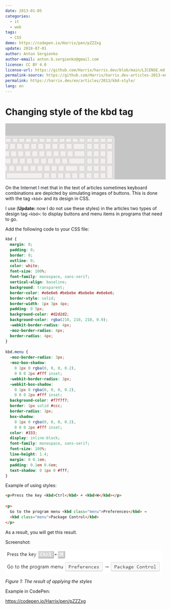```yaml
---
date: 2013-01-05
categories:
  - it
  - web
tags:
  - CSS
demo: https://codepen.io/Harrix/pen/pZZZxg
update: 2018-07-01
author: Anton Sergienko
author-email: anton.b.sergienko@gmail.com
license: CC BY 4.0
license-url: https://github.com/Harrix/harrix.dev/blob/main/LICENSE.md
permalink-source: https://github.com/Harrix/harrix.dev-articles-2013-en/blob/main/kbd-style/kbd-style.md
permalink: https://harrix.dev/en/articles/2013/kbd-style/
lang: en
---
```


# Changing style of the kbd tag

![Featured image](featured-image.svg)

On the Internet I met that in the text of articles sometimes keyboard combinations are depicted by simulating images of buttons. This is done with the tag `<kbd>` and its design in CSS.

I use (**Update:** now I do not use these styles) in the articles two types of design tag `<kbd>`: to display buttons and menu items in programs that need to go.

Add the following code to your CSS file:

```css
kbd {
  margin: 0;
  padding: 0;
  border: 0;
  outline: 0;
  color: white;
  font-size: 100%;
  font-family: monospace, sans-serif;
  vertical-align: baseline;
  background: transparent;
  border-color: #e6e6e6 #bebebe #bebebe #e6e6e6;
  border-style: solid;
  border-width: 1px 3px 4px;
  padding: 0 5px;
  background-color: #d2d2d2;
  background-color: rgba(210, 210, 210, 0.9);
  -webkit-border-radius: 4px;
  -moz-border-radius: 4px;
  border-radius: 4px;
}

kbd.menu {
  -moz-border-radius: 3px;
  -moz-box-shadow:
    0 1px 0 rgba(0, 0, 0, 0.2),
    0 0 0 2px #fff inset;
  -webkit-border-radius: 3px;
  -webkit-box-shadow:
    0 1px 0 rgba(0, 0, 0, 0.2),
    0 0 0 2px #fff inset;
  background-color: #f7f7f7;
  border: 1px solid #ccc;
  border-radius: 3px;
  box-shadow:
    0 1px 0 rgba(0, 0, 0, 0.2),
    0 0 0 2px #fff inset;
  color: #333;
  display: inline-block;
  font-family: monospace, sans-serif;
  font-size: 100%;
  line-height: 1.4;
  margin: 0 0.1em;
  padding: 0.1em 0.6em;
  text-shadow: 0 1px 0 #fff;
}
```

Example of using styles:

```html
<p>Press the key <kbd>Ctrl</kbd> + <kbd>W</kbd></p>

<p>
  Go to the program menu <kbd class="menu">Preferences</kbd> →
  <kbd class="menu">Package Control</kbd>
</p>
```

As a result, you will get this result.

Screenshot:

![The result of applying the styles](img/kbd-style.en.png)

_Figure 1: The result of applying the styles_

Example in CodePen:

<https://codepen.io/Harrix/pen/pZZZxg>
